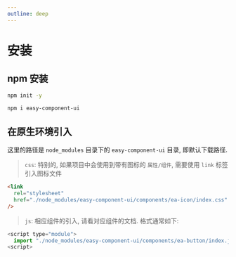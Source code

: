 ```yaml
---
outline: deep
---
```


# 安装

## npm 安装

```bash
npm init -y

npm i easy-component-ui
```

## 在原生环境引入

这里的路径是 `node_modules` 目录下的 `easy-component-ui` 目录, 即默认下载路径.

> `css`: 特别的, 如果项目中会使用到带有图标的 `属性/组件`, 需要使用 `link` 标签引入图标文件

```html
<link
  rel="stylesheet"
  href="./node_modules/easy-component-ui/components/ea-icon/index.css"
/>
```

> `js`: 相应组件的引入, 请看对应组件的文档. 格式通常如下:

```js
<script type="module">
  import "./node_modules/easy-component-ui/components/ea-button/index.js";
<script>
```
